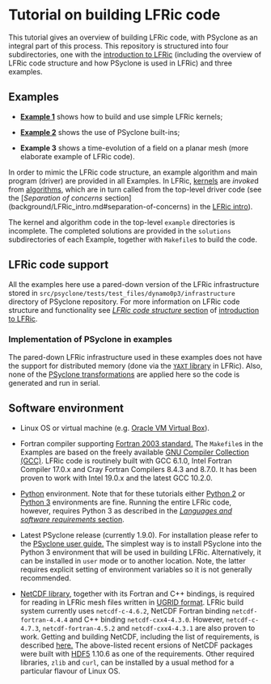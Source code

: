 # Tutorial on building LFRic code

This tutorial gives an overview of building LFRic code, with PSyclone
as an integral part of this process. This repository is structured
into four subdirectories, one with the
[introduction to LFRic](background) (including the overview of LFRic
code structure and how PSyclone is used in LFRic) and three examples.

## Examples

* [**Example 1**](example1) shows how to build and use simple LFRic kernels;

* [**Example 2**](example2) shows the use of PSyclone built-ins;

* **Example 3** shows a time-evolution of a field on a planar mesh (more
  elaborate example of LFRic code).

In order to mimic the LFRic code structure, an example algorithm and
main program (driver) are provided in all Examples. In LFRic,
[kernels](background/LFRic_kernel.md) are *invoke*d from
[algorithms](background/LFRic_intro.md), which are in turn called
from the top-level driver code (see the [*Separation of concerns* section]
(background/LFRic_intro.md#separation-of-concerns) in the [LFRic intro](
background/LFRic_intro.md)).

The kernel and algorithm code in the top-level `example` directories
is incomplete. The completed solutions are provided in the `solutions`
subdirectories of each Example, together with `Makefile`s to build
the code.

## LFRic code support

All the examples here use a pared-down version of the LFRic infrastructure
stored in `src/psyclone/tests/test_files/dynamo0p3/infrastructure`
directory of PSyclone repository. For more information on LFRic code
structure and functionality see [*LFRic code structure* section](
background/LFRic_intro.md#lfric-code-structure) of
[introduction to LFRic](background/LFRic_intro.md).

### Implementation of PSyclone in examples

The pared-down LFRic infrastructure used in these examples does not
have the support for distributed memory (done via the [`YAXT` library](
https://www.dkrz.de/redmine/projects/yaxt) in LFRic). Also, none of
the [PSyclone transformations](
https://psyclone.readthedocs.io/en/stable/transformations.html) are
applied here so the code is generated and run in serial.

## Software environment

* Linux OS or virtual machine (e.g. [Oracle VM Virtual Box](
  https://www.virtualbox.org/)).

* Fortran compiler supporting [Fortran 2003 standard.](
  https://gcc.gnu.org/wiki/GFortranStandards#Fortran_2003)
  The `Makefile`s in the Examples are based on the freely available [GNU
  Compiler Collection (GCC)](https://gcc.gnu.org/). LFRic code is routinely
  built with GCC 6.1.0, Intel Fortran Compiler 17.0.x and Cray Fortran
  Compilers 8.4.3 and 8.7.0. It has been proven to work with Intel 19.0.x
  and the latest GCC 10.2.0.

* [Python](https://www.python.org/) environment. Note that for these
  tutorials either [Python 2](https://www.python.org/download/releases/2.0/)
  or [Python 3](https://www.python.org/download/releases/3.0/) environments
  are fine. Running the entire LFRic code, however, requires Python 3 as
  described in the [*Languages and software requirements* section](
  bacgkround/LFRic_intro.md#languages-and-software-requirements).

* Latest PSyclone release (currently 1.9.0). For installation please refer to
  the [PSyclone user guide.](
  https://psyclone.readthedocs.io/en/stable/getting_going.html)
  The simplest way is to install PSyclone into the Python 3 environment
  that will be used in building LFRic. Alternatively, it can be installed in
  `user` mode or to another location. Note, the latter requires explicit
  setting of environment variables so it is not generally recommended.

* [NetCDF library](https://www.unidata.ucar.edu/software/netcdf/),
  together with its Fortran and C++ bindings, is required for reading in LFRic
  mesh files written in
  [UGRID format](https://ugrid-conventions.github.io/ugrid-conventions/).
  LFRic build system currently uses `netcdf-c-4.6.2`, NetCDF Fortran
  binding `netcdf-fortran-4.4.4` and C++ binding `netcdf-cxx4-4.3.0`.
  However, `netcdf-c-4.7.3`, `netcdf-fortran-4.5.2` and `netcdf-cxx4-4.3.1`
  are also proven to work. Getting and building NetCDF, including the list
  of requirements, is described [here.](
  https://www.unidata.ucar.edu/software/netcdf/docs/getting_and_building_netcdf.html)
  The above-listed recent ersions of NetCDF packages were built with
  [HDF5](https://www.hdfgroup.org/solutions/hdf5) 1.10.6 as one of the
  requirements. Other required libraries, `zlib` and `curl`, can be
  installed by a usual method for a particular flavour of Linux OS.
